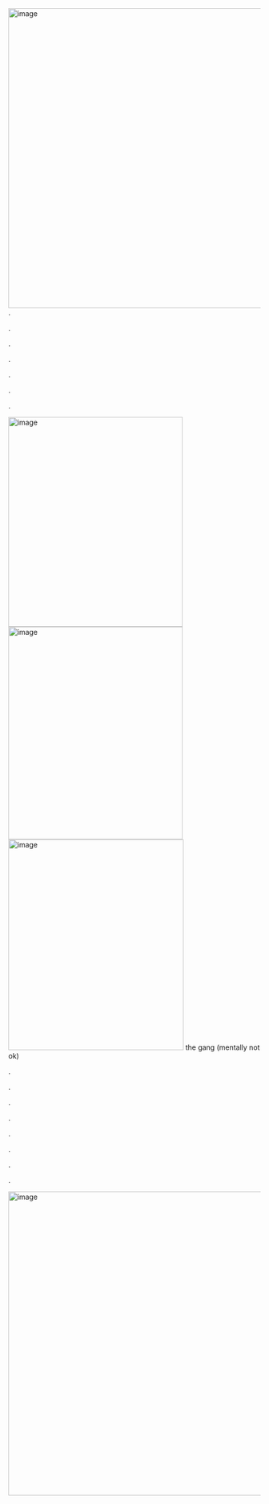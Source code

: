 <img width="1200" height="598" alt="image" src="https://github.com/user-attachments/assets/3f950731-a6c6-4483-a72b-94b0646eccd2" />
.


.


.



.




.




.




.



<img width="348" height="418" alt="image" src="https://github.com/user-attachments/assets/9e3b6559-0ea4-4501-a2fd-de48721e88df" />
<img width="348" height="424" alt="image" src="https://github.com/user-attachments/assets/4f8c8014-dddd-40d3-a0f5-e6e68374a56d" />

<img width="350" height="420" alt="image" src="https://github.com/user-attachments/assets/5795dd9b-7e1f-49cc-b99f-9ab9bc33dd9c" />
the gang (mentally not ok)

.


.


.



.





.





.






.






.





<img width="735" height="606" alt="image" src="https://github.com/user-attachments/assets/924924ad-7045-4b95-a697-7a0553d17813" />




